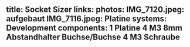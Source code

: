 title: Socket Sizer
links:
photos:
    IMG_7120.jpeg: aufgebaut
    IMG_7116.jpeg: Platine
systems:
    Development
components:
    1 Platine
    4 M3 8mm Abstandhalter Buchse/Buchse
    4 M3 Schraube
---
